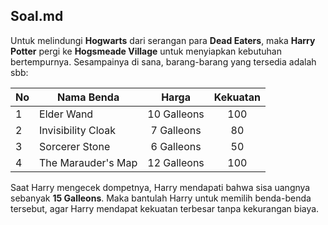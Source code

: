 ## Soal.md

Untuk melindungi **Hogwarts** dari serangan para **Dead Eaters**, maka **Harry Potter** pergi ke **Hogsmeade Village** untuk menyiapkan kebutuhan bertempurnya. Sesampainya di sana, barang-barang yang tersedia adalah sbb:

No | Nama Benda | Harga | Kekuatan
---|------------|:------:|:--------:
1 | Elder Wand | 10 Galleons | 100
2 | Invisibility Cloak | 7 Galleons | 80
3 | Sorcerer Stone | 6 Galleons | 50
4 | The Marauder's Map | 12 Galleons | 100

Saat Harry mengecek dompetnya, Harry mendapati bahwa sisa uangnya sebanyak **15 Galleons**. Maka bantulah Harry untuk memilih benda-benda tersebut, agar Harry mendapat kekuatan terbesar tanpa kekurangan biaya.
